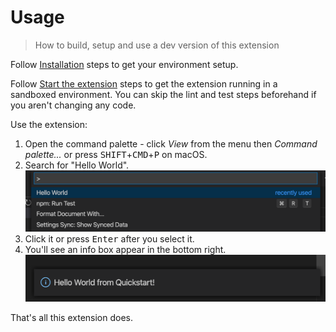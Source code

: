 # Usage
> How to build, setup and use a dev version of this extension

Follow [Installation](installation.md) steps to get your environment setup.

Follow [Start the extension](development.md#start-the-extension) steps to get the extension running in a sandboxed environment. You can skip the lint and test steps beforehand if you aren't changing any code.

Use the extension:

1. Open the command palette - click _View_ from the menu then _Command palette..._ or press <kbd>SHIFT</kbd>+<kbd>CMD</kbd>+<kbd>P</kbd> on macOS.
1. Search for "Hello World".
    ![sample 1](/sample-1.png)
1. Click it or press <kbd>Enter</kbd> after you select it.
1. You'll see an info box appear in the bottom right.
    ![sample 2](/sample-2.png)

That's all this extension does.
